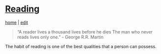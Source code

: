 # [Reading](https://alwinwoo.github.io/pages/reading.html)
[home](https://alwinwoo.github.io/) | [edit](https://github.com/alwinwoo/alwinwoo.github.io/edit/master/pages/reading.md)

> “A reader lives a thousand lives before he dies
> The man who never reads lives only one.” - George R.R. Martin

The habit of reading is one of the best qualities that a person can possess. 
